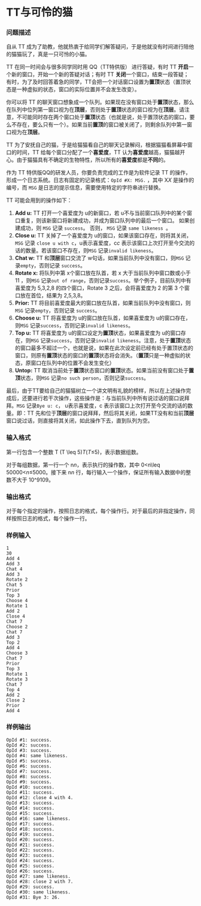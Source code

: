 # TT与可怜的猫



### 问题描述

自从 TT 成为了助教，他就热衷于给同学们解答疑问，于是他就没有时间进行陪他的猫猫玩了，真是一只可怜的小猫。



TT 在同一时间会与很多同学同时用 QQ（TT特供版） 进行答疑，有时 TT **开启**一个新的窗口，开始一个新的答疑对话；有时 TT **关闭**一个窗口，结束一段答疑； 有时，为了及时回答着急的同学，TT会把一个对话窗口设置为**置顶**状态（置顶状态是一种虚拟的状态，窗口的实际位置并不会发生改变）。

你可以将 TT 的聊天窗口想象成一个队列。如果现在没有窗口处于**置顶**状态，那么在队列中位列第一窗口视为在**顶层**，否则处于**置顶**状态的窗口视为在**顶层**。请注意，不可能同时存在两个窗口处于**置顶**状态（也就是说，处于置顶状态的窗口，要么不存在，要么只有一个）。如果当前**置顶**的窗口被关闭了，则剩余队列中第一窗口视为在**顶层**。

TT 为了安抚自己的猫，于是给猫猫看自己的聊天记录解闷，根据猫猫看屏幕中窗口的时间，TT 给每个窗口分配了一个**喜爱度**，TT 认为**喜爱度**越高，猫猫越开心。由于猫猫具有不确定的生物特性，所以所有的**喜爱度**都是**不同**的。

作为 TT 特供版QQ的研发人员，你要负责完成的工作是为软件记录 TT 的操作，形成一个日志系统。日志有固定的记录格式：`OpId #X: MSG.` ，其中 X*X* 是操作的编号，而 `MSG` 是日志的提示信息，需要使用特定的字符串进行替换。

TT 可能会用到的操作如下：

1. **Add u:** TT 打开一个喜爱度为 u的新窗口，若 u不与当前窗口队列中的某个窗口重复，则该新窗口将新建成功，并成为窗口队列中的最后一个窗口。 如果创建成功，则 `MSG` 记录 `success`。 否则， `MSG` 记录 `same likeness `。
2. **Close u:** TT 关掉了一个喜爱度为 u的窗口，如果该窗口存在，则将其关闭，`MSG` 记录 `close u with c`，u表示喜爱度，c*c* 表示该窗口上次打开至今交流的话的数量。若该窗口不存在，则`MSG` 记录`invalid likeness`。
3. **Chat w:** TT 和**顶层**窗口交流了 w句话，如果当前队列中没有窗口，则`MSG` 记录`empty`，否则记录 `success`。
4. **Rotate x:** 将队列中第 x个窗口放在队首，若 x 大于当前队列中窗口数或小于 11 ，则`MSG` 记录`out of range`，否则记录`success`。举个例子，目前队列中有喜爱度为 5,3,2,8 的四个窗口，Rotate 3 之后，会将喜爱度为 2 的第 3 个窗口放在首位，结果为 2,5,3,8。
5. **Prior:** TT 将目前喜爱度最大的窗口放在队首，如果当前队列中没有窗口，则`MSG` 记录`empty`，否则记录 `success`。
6. **Choose u:** TT 将喜爱度为 u的窗口放在队首，如果喜爱度为 u的窗口存在，则`MSG` 记录`success`，否则记录`invalid likeness`。
7. **Top u:** TT 将喜爱度为 u的窗口设定为**置顶**状态，如果喜爱度为 u的窗口存在，则`MSG` 记录`success`，否则记录`invalid likeness`。注意，处于**置顶**状态的窗口最多不超过一个，也就是说，如果在此次设定前已经有处于置顶状态的窗口，则原有**置顶**状态的窗口的**置顶**状态将会消失。（**置顶**只是一种虚拟的状态，原窗口在队列中的位置不会发生变化）
8. **Untop:** TT 取消当前处于**置顶**状态窗口的**置顶**状态。如果当前没有窗口处于**置顶**状态，则`MSG` 记录`no such person`，否则记录`success`。

最后，由于TT要给自己的猫猫树立一个讲文明有礼貌的榜样，所以在上述操作完成后，还要进行若干次操作，这些操作是：与当前队列中所有说过话的窗口说拜拜。`MSG` 记录`Bye u: c`， u表示喜爱度，c 表示该窗口上次打开至今交流的话的数量。即：TT 先和位于**顶层**的窗口说拜拜，然后将其关闭，如果TT没有和当前**顶层**窗口说过话，则直接将其关闭，如此操作下去，直到队列为空。



### 输入格式

第一行包含一个整数 T (T \leq 5)*T*(*T*≤5)，表示数据组数。

对于每组数据，第一行一个 n*n*，表示执行的操作数，其中 0<n\leq 50000<*n*≤5000。接下来 n*n* 行，每行输入一个操作，保证所有输入数据中的整数不大于 10^9109。

### 输出格式

对于每个指定的操作，按照日志的格式，每个操作行。对于最后的非指定操作，同样按照日志的格式，每个操作一行。

### 样例输入

```
1
30
Add 4
Add 3
Chat 4
Add 3
Rotate 2
Chat 5
Prior
Top 3
Choose 4
Rotate 1
Add 2
Close 4
Chat 7
Choose 2
Chat 7
Add 3
Top 2
Add 4
Choose 3
Chat 7
Prior
Top 3
Rotate 1
Rotate 3
Chat 7
Top 4
Add 2
Close 2
Prior
Add 4

```



### 样例输出

```
OpId #1: success.
OpId #2: success.
OpId #3: success.
OpId #4: same likeness.
OpId #5: success.
OpId #6: success.
OpId #7: success.
OpId #8: success.
OpId #9: success.
OpId #10: success.
OpId #11: success.
OpId #12: close 4 with 4.
OpId #13: success.
OpId #14: success.
OpId #15: success.
OpId #16: same likeness.
OpId #17: success.
OpId #18: success.
OpId #19: success.
OpId #20: success.
OpId #21: success.
OpId #22: success.
OpId #23: success.
OpId #24: success.
OpId #25: success.
OpId #26: success.
OpId #27: same likeness.
OpId #28: close 2 with 7.
OpId #29: success.
OpId #30: same likeness.
OpId #31: Bye 3: 26.
```